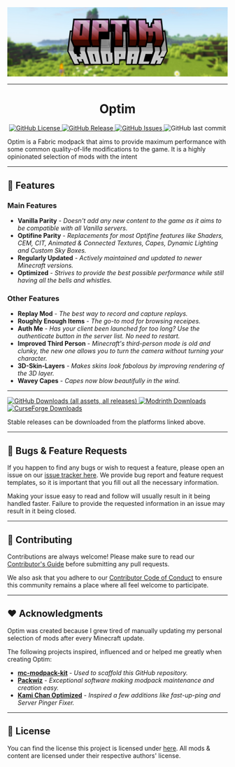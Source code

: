 <img style="text-align:center;" src="assets/optim_banner.jpg" alt="project banner">

---

<h1 style="text-align:center;">Optim</h1>

<p style="text-align:center;">
    <a href="https://github.com/darksaid98/optim/blob/main/LICENSE">
        <img alt="GitHub License" src="https://img.shields.io/github/license/darksaid98/optim?style=for-the-badge&color=blue&labelColor=141417">
    </a>
    <a href="https://github.com/darksaid98/optim/releases">
        <img alt="GitHub Release" src="https://img.shields.io/github/v/release/darksaid98/optim?include_prereleases&sort=semver&style=for-the-badge&label=LATEST%20VERSION&labelColor=141417">
    </a>
    <a href="https://github.com/darksaid98/optim/issues">
        <img alt="GitHub Issues" src="https://img.shields.io/github/issues/darksaid98/optim?style=for-the-badge&labelColor=141417">
    </a>
    <img alt="GitHub last commit" src="https://img.shields.io/github/last-commit/darksaid98/optim?style=for-the-badge&labelColor=141417">
</p>

Optim is a Fabric modpack that aims to provide maximum performance with some common quality-of-life modifications to the game. It is a highly opinionated selection of mods with the intent

---

## 🌟 Features

### Main Features

* **Vanilla Parity** - *Doesn't add any new content to the game as it aims to be compatible with all Vanilla servers.*
* **Optifine Parity** - *Replacements for most Optifine features like Shaders, CEM, CIT, Animated & Connected Textures, Capes, Dynamic Lighting and Custom Sky Boxes.*
* **Regularly Updated** - *Actively maintained and updated to newer Minecraft versions.*
* **Optimized** - *Strives to provide the best possible performance while still having all the bells and whistles.*

### Other Features

* **Replay Mod** - *The best way to record and capture replays.*
* **Roughly Enough Items** - *The go-to mod for browsing receipes.*
* **Auth Me** - *Has your client been launched for too long? Use the authenticate button in the server list. No need to restart.*
* **Improved Third Person** - *Minecraft's third-person mode is old and clunky, the new one allows you to turn the camera without turning your character.*
* **3D-Skin-Layers** - *Makes skins look fabolous by improving rendering of the 3D layer.*
* **Wavey Capes** - *Capes now blow beautifully in the wind.* 

---

<a href="https://github.com/darksaid98/optim/releases/latest">
    <img alt="GitHub Downloads (all assets, all releases)" src="https://img.shields.io/github/downloads/darksaid98/optim/total?style=for-the-badge&logo=github&logoColor=white&labelColor=141417">
</a>
<a href="https://modrinth.com/modpack/optim">
    <img alt="Modrinth Downloads" src="https://img.shields.io/modrinth/dt/essentialsx?style=for-the-badge&logo=modrinth&logoColor=white&label=MODRINTH&labelColor=141417">
</a>
<a href="https://www.curseforge.com/minecraft/modpacks/optim">
    <img alt="CurseForge Downloads" src="https://img.shields.io/curseforge/dt/93271?style=for-the-badge&logo=curseforge&logoColor=white&label=CurseForge&labelColor=141417">
</a>

Stable releases can be downloaded from the platforms linked above.

---

## 🤝 Bugs & Feature Requests

If you happen to find any bugs or wish to request a feature, please open an issue on our [issue tracker here](https://github.com/darksaid98/optim/issues). We provide bug report and feature request templates, so it is important that you fill out all the necessary information.

Making your issue easy to read and follow will usually result in it being handled faster. Failure to provide the requested information in an issue may result in it being closed.

---

## 🔧 Contributing

Contributions are always welcome! Please make sure to read our [Contributor's Guide](CONTRIBUTING.md) before submitting any pull requests.

We also ask that you adhere to our [Contributor Code of Conduct](https://github.com/darksaid98/optim?tab=coc-ov-file) to ensure this community remains a place where all feel welcome to participate.

---

## ❤️ Acknowledgments

Optim was created because I grew tired of manually updating my personal selection of mods after every Minecraft update.

The following projects inspired, influenced and or helped me greatly when creating Optim:
- [**mc-modpack-kit**](https://github.com/jh-devv/mc-modpack-kit) - *Used to scaffold this GitHub repository.*
- [**Packwiz**](https://packwiz.infra.link/) - *Exceptional software making modpack maintenance and creation easy.*
- [**Kami Chan Optimized**](https://modrinth.com/modpack/kami-chan-optimized) - *Inspired a few additions like fast-up-ping and Server Pinger Fixer.*

---

## 📝 License

You can find the license this project is licensed under [here](../LICENSE). All mods & content are licensed under their respective authors' license.
